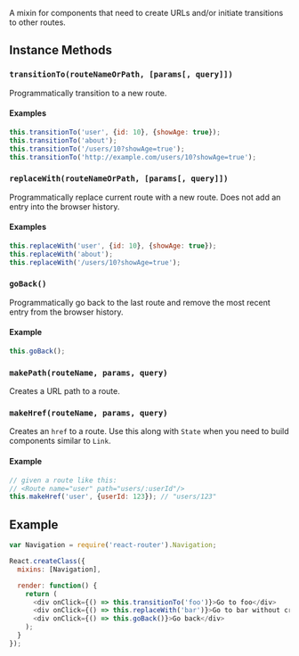 A mixin for components that need to create URLs and/or initiate
transitions to other routes.

Instance Methods
----------------

### `transitionTo(routeNameOrPath, [params[, query]])`

Programmatically transition to a new route.

#### Examples

```js
this.transitionTo('user', {id: 10}, {showAge: true});
this.transitionTo('about');
this.transitionTo('/users/10?showAge=true');
this.transitionTo('http://example.com/users/10?showAge=true');
```

### `replaceWith(routeNameOrPath, [params[, query]])`

Programmatically replace current route with a new route. Does not add an
entry into the browser history.

#### Examples

```js
this.replaceWith('user', {id: 10}, {showAge: true});
this.replaceWith('about');
this.replaceWith('/users/10?showAge=true');
```

### `goBack()`

Programmatically go back to the last route and remove the most recent
entry from the browser history.

#### Example

```js
this.goBack();
```

### `makePath(routeName, params, query)`

Creates a URL path to a route.

### `makeHref(routeName, params, query)`

Creates an `href` to a route. Use this along with `State` when you
need to build components similar to `Link`.

#### Example

```js
// given a route like this:
// <Route name="user" path="users/:userId"/>
this.makeHref('user', {userId: 123}); // "users/123"
```

Example
-------

```js
var Navigation = require('react-router').Navigation;

React.createClass({
  mixins: [Navigation],

  render: function() {
    return (
      <div onClick={() => this.transitionTo('foo')}>Go to foo</div>
      <div onClick={() => this.replaceWith('bar')}>Go to bar without creating a new history entry</div>
      <div onClick={() => this.goBack()}>Go back</div>
    );
  }
});
```

